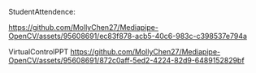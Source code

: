 
StudentAttendence:

https://github.com/MollyChen27/Mediapipe-OpenCV/assets/95608691/ec83f878-acb5-40c6-983c-c398537e794a


VirtualControlPPT
https://github.com/MollyChen27/Mediapipe-OpenCV/assets/95608691/872c0aff-5ed2-4224-82d9-6489152829bf

